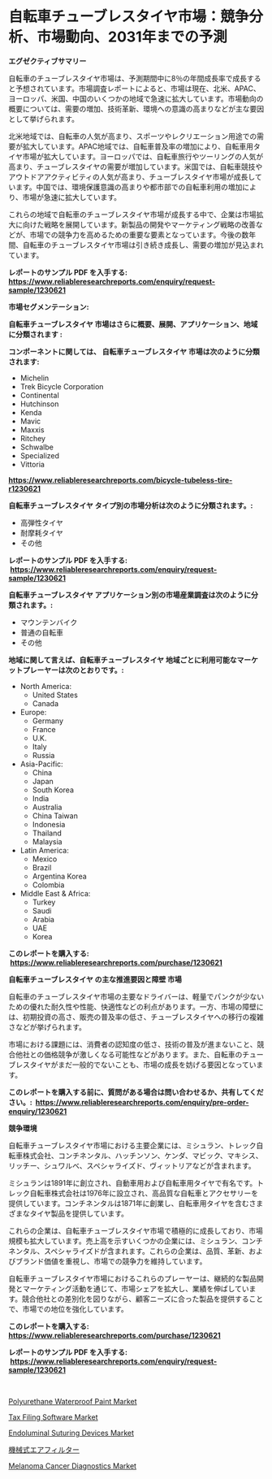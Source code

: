 <p><h1>自転車チューブレスタイヤ市場：競争分析、市場動向、2031年までの予測</h1></p><p><strong>エグゼクティブサマリー</strong></p>
<p><p>自転車のチューブレスタイヤ市場は、予測期間中に8％の年間成長率で成長すると予想されています。市場調査レポートによると、市場は現在、北米、APAC、ヨーロッパ、米国、中国のいくつかの地域で急速に拡大しています。市場動向の概要については、需要の増加、技術革新、環境への意識の高まりなどが主な要因として挙げられます。</p><p>北米地域では、自転車の人気が高まり、スポーツやレクリエーション用途での需要が拡大しています。APAC地域では、自転車普及率の増加により、自転車用タイヤ市場が拡大しています。ヨーロッパでは、自転車旅行やツーリングの人気が高まり、チューブレスタイヤの需要が増加しています。米国では、自転車競技やアウトドアアクティビティの人気が高まり、チューブレスタイヤ市場が成長しています。中国では、環境保護意識の高まりや都市部での自転車利用の増加により、市場が急速に拡大しています。</p><p>これらの地域で自転車のチューブレスタイヤ市場が成長する中で、企業は市場拡大に向けた戦略を展開しています。新製品の開発やマーケティング戦略の改善などが、市場での競争力を高めるための重要な要素となっています。今後の数年間、自転車のチューブレスタイヤ市場は引き続き成長し、需要の増加が見込まれています。</p></p>
<p><strong>レポートのサンプル PDF を入手する: <a href="https://www.reliableresearchreports.com/enquiry/request-sample/1230621">https://www.reliableresearchreports.com/enquiry/request-sample/1230621</a></strong></p>
<p><strong>市場セグメンテーション:</strong></p>
<p><strong> 自転車チューブレスタイヤ 市場はさらに概要、展開、アプリケーション、地域に分類されます :</strong></p>
<p><strong>コンポーネントに関しては、 自転車チューブレスタイヤ 市場は次のように分類されます: &nbsp;</strong></p>
<p><ul><li>Michelin</li><li>Trek Bicycle Corporation</li><li>Continental</li><li>Hutchinson</li><li>Kenda</li><li>Mavic</li><li>Maxxis</li><li>Ritchey</li><li>Schwalbe</li><li>Specialized</li><li>Vittoria</li></ul></p>
<p><strong><a href="https://www.reliableresearchreports.com/bicycle-tubeless-tire-r1230621">https://www.reliableresearchreports.com/bicycle-tubeless-tire-r1230621</a></strong></p>
<p><strong> 自転車チューブレスタイヤ タイプ別の市場分析は次のように分類されます。:</strong></p>
<p><ul><li>高弾性タイヤ</li><li>耐摩耗タイヤ</li><li>その他</li></ul></p>
<p><strong>レポートのサンプル PDF を入手する: &nbsp;<a href="https://www.reliableresearchreports.com/enquiry/request-sample/1230621">https://www.reliableresearchreports.com/enquiry/request-sample/1230621</a></strong></p>
<p><strong> 自転車チューブレスタイヤ アプリケーション別の市場産業調査は次のように分類されます。:</strong></p>
<p><ul><li>マウンテンバイク</li><li>普通の自転車</li><li>その他</li></ul></p>
<p><strong>地域に関して言えば、自転車チューブレスタイヤ 地域ごとに利用可能なマーケットプレーヤーは次のとおりです。:</strong></p>
<p><ul>
    <li>
        North America:
        <ul>
            <li>United States</li>
            <li>Canada</li>
        </ul>
    </li>
    <li>
        Europe:
        <ul>
            <li>Germany</li>
            <li>France</li>
            <li>U.K.</li>
            <li>Italy</li>
            <li>Russia</li>
        </ul>
    </li>
    <li>
        Asia-Pacific:
        <ul>
            <li>China</li>
            <li>Japan</li>
            <li>South Korea</li>
            <li>India</li>
            <li>Australia</li>
            <li>China Taiwan</li>
            <li>Indonesia</li>
            <li>Thailand</li>
            <li>Malaysia</li>
        </ul>
    </li>
    <li>
        Latin America:
        <ul>
            <li>Mexico</li>
            <li>Brazil</li>
            <li>Argentina Korea</li>
            <li>Colombia</li>
        </ul>
    </li>
    <li>
        Middle East & Africa:
        <ul>
            <li>Turkey</li>
            <li>Saudi</li>
            <li>Arabia</li>
            <li>UAE</li>
            <li>Korea</li>
        </ul>
    </li>
    </ul></p>
<p><strong>このレポートを購入する: &nbsp;<a href="https://www.reliableresearchreports.com/purchase/1230621">https://www.reliableresearchreports.com/purchase/1230621</a></strong></p>
<p><strong>自転車チューブレスタイヤ の主な推進要因と障壁 市場</strong></p>
<p><p>自転車のチューブレスタイヤ市場の主要なドライバーは、軽量でパンクが少ないための優れた耐久性や性能、快適性などの利点があります。一方、市場の障壁には、初期投資の高さ、販売の普及率の低さ、チューブレスタイヤへの移行の複雑さなどが挙げられます。</p><p>市場における課題には、消費者の認知度の低さ、技術の普及が進まないこと、競合他社との価格競争が激しくなる可能性などがあります。また、自転車のチューブレスタイヤがまだ一般的でないことも、市場の成長を妨げる要因となっています。</p></p>
<p><strong>このレポートを購入する前に、質問がある場合は問い合わせるか、共有してください。:&nbsp; <a href="https://www.reliableresearchreports.com/enquiry/pre-order-enquiry/1230621">https://www.reliableresearchreports.com/enquiry/pre-order-enquiry/1230621</a></strong></p>
<p><strong>競争環境</strong></p>
<p><p>自転車チューブレスタイヤ市場における主要企業には、ミシュラン、トレック自転車株式会社、コンチネンタル、ハッチンソン、ケンダ、マビック、マキシス、リッチー、シュワルベ、スペシャライズド、ヴィットリアなどが含まれます。</p><p>ミシュランは1891年に創立され、自動車用および自転車用タイヤで有名です。トレック自転車株式会社は1976年に設立され、高品質な自転車とアクセサリーを提供しています。コンチネンタルは1871年に創業し、自転車用タイヤを含むさまざまなタイヤ製品を提供しています。</p><p>これらの企業は、自転車チューブレスタイヤ市場で積極的に成長しており、市場規模も拡大しています。売上高を示すいくつかの企業には、ミシュラン、コンチネンタル、スペシャライズドが含まれます。これらの企業は、品質、革新、およびブランド価値を重視し、市場での競争力を維持しています。</p><p>自転車チューブレスタイヤ市場におけるこれらのプレーヤーは、継続的な製品開発とマーケティング活動を通じて、市場シェアを拡大し、業績を伸ばしています。競合他社との差別化を図りながら、顧客ニーズに合った製品を提供することで、市場での地位を強化しています。</p></p>
<p><strong>このレポートを購入する: &nbsp; <a href="https://www.reliableresearchreports.com/purchase/1230621">https://www.reliableresearchreports.com/purchase/1230621</a></strong></p>
<p><strong>レポートのサンプル PDF を入手する: &nbsp;<a href="https://www.reliableresearchreports.com/enquiry/request-sample/1230621">https://www.reliableresearchreports.com/enquiry/request-sample/1230621</a></strong><strong></strong></p>
<p>&nbsp;</p>
<p><p><a href="https://issuu.com/reportprime-2/docs/polyurethane-waterproof-paint-market-size-2030.ppt">Polyurethane Waterproof Paint Market</a></p><p><a href="https://www.linkedin.com/pulse/tax-filing-software-market-furnishes-information-share-trends-v41me?trackingId=mmQshUXxXltil6vQPJ5pjQ%3D%3D">Tax Filing Software Market</a></p><p><a href="https://valiant-lunge-8fe.notion.site/Endoluminal-Suturing-Devices-Market-Analysis-Its-CAGR-Market-Segmentation-and-Global-Industry-Over-5f15953fcdcb4122901ab4b53018f78f">Endoluminal Suturing Devices Market</a></p><p><a href="https://github.com/EstelWisozk1/Market-Research-Report-List-1/blob/main/759920631297.md">機械式エアフィルター</a></p><p><a href="https://www.linkedin.com/pulse/melanoma-cancer-diagnostics-market-analysis-its-cagr-segmentation-lyz2e?trackingId=%2FBGNHa0kVtgfK7P%2BWUAnAQ%3D%3D">Melanoma Cancer Diagnostics Market</a></p></p>